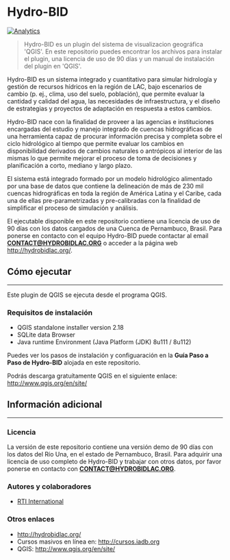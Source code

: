 # Hydro-BID
[![Analytics](https://gabeacon.irvinlim.com/UA-4677001-16/Hydro-BID/readme?useReferer)](https://github.com/EL-BID/Hydro-BID)

> Hydro-BID es un plugin del sistema de visualizacion geográfica 'QGIS'. En este repositorio puedes encontrar los archivos para instalar el plugin, una licencia de uso de 90 días y un manual de instalación del plugin en 'QGIS'. 

Hydro-BID es un sistema integrado y cuantitativo para simular hidrología y gestión de recursos hídricos en la región de LAC, bajo escenarios de cambio (p. ej., clima, uso del suelo, población), que permite evaluar la cantidad y calidad del agua, las necesidades de infraestructura, y el diseño de estrategias y proyectos de adaptación en respuesta a estos cambios.

Hydro-BID nace con la finalidad de proveer a las agencias e instituciones encargadas del estudio y manejo integrado de cuencas hidrográficas de una herramienta  capaz de procurar información precisa y completa sobre el ciclo hidrológico al tiempo que permite evaluar los cambios en disponibilidad derivados de cambios naturales o antrópicos al interior de las mismas lo que permite mejorar el proceso de toma de decisiones y planificación a corto, mediano y largo plazo. 

El sistema está integrado formado por un modelo hidrológico alimentado por una base de datos que contiene la delineación de más de 230 mil cuencas hidrográficas en toda la región de América Latina y el Caribe, cada una de ellas pre-parametrizadas y pre-calibradas con la finalidad de simplificar el proceso de simulación y análisis.

El ejecutable disponible en este repositorio contiene una licencia de uso de 90 días con los datos cargados de una Cuenca de Pernambuco, Brasil. Para ponerse en contacto con el equipo Hydro-BID puede contactar al email **CONTACT@HYDROBIDLAC.ORG** o acceder a la página web http://hydrobidlac.org/.

## Cómo ejecutar
---
Este plugin de QGIS se ejecuta desde el programa QGIS.

### Requisitos de instalación
* QGIS standalone installer version 2.18
* SQLite data Browser
* Java runtime Environment (Java Platform (JDK) 8u111 / 8u112)

Puedes ver los pasos de instalación y configuaración en la **Guía Paso a Paso de Hydro-BID** alojada en este repositorio.

Podrás descarga gratuítamente QGIS en el siguiente enlace: http://www.qgis.org/en/site/ 

## Información adicional
---
### Licencia
La versión de este repositorio contiene una versión demo de 90 días con los datos del Río Una, en el estado de Pernambuco, Brasil. Para adquirir una licencia de uso completo de Hydro-BID y trabajar con otros datos, por favor ponerse en contacto con  **CONTACT@HYDROBIDLAC.ORG**.

### Autores y colaboradores
* [RTI International](https://www.rti.org/)

### Otros enlaces
* http://hydrobidlac.org/
* Cursos masivos en línea en: http://cursos.iadb.org
* QGIS: http://www.qgis.org/en/site/
